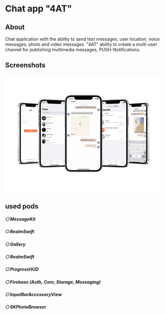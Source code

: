 # Chat app "4AT"

## About 

Chat application with the ability to send text messages, user location, voice messages, photo and video messages. "4AT" ability to create a multi-user channel for publishing multimedia messages, PUSH-Notifications.


## Screenshots 


![](Screenshots.png)


## used pods
   
#####  ⎔ MessageKit
#####  ⎔ RealmSwift
#####  ⎔ Gallery
#####  ⎔ RealmSwift
#####  ⎔ ProgressHUD
#####  ⎔ Firebase (Auth, Core, Storage, Messaging)
#####  ⎔ InputBarAccessoryView
#####  ⎔ SKPhotoBrowser
